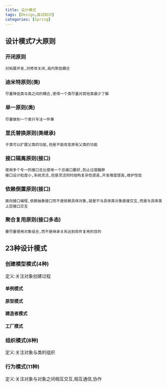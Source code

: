 ```yaml
---
title: 设计模式
tags: [Design,面试知识]
categories: [Spring]
---
```


## 设计模式7大原则
### 开闭原则
    对拓展开发,对修改关闭,高内聚低耦合

### 迪米特原则(类)
    尽量降低类与类之间的耦合,使得一个类尽量对其他类最少了解

### 单一原则(类)
    尽量做到一个类只专注一件事

### 里氏替换原则(类继承)
    子类可以扩展父类的功能,但是不能改变原有父类的功能

### 接口隔离原则(接口)
    使用多个专一的接口总比使用一个总接口要好,防止过度臃肿
    接口设计粒度小,系统灵活,但是灵活同时结构复杂性提高,开发难度提高,维护性低

### 依赖倒置原则(接口)
    面向接口编程,依赖抽象接口而不是依赖具体对象,就是不与具体类对象直接交互,而是与具体类上层接口交互

### 聚合复用原则(接口多态)
    要尽量使用对象组合,而不是继承关系达到软件复用的目的


## 23种设计模式
### 创建模型模式(4种)
定义:关注对象创建过程
#### 单例模式


#### 原型模式


#### 建造者模式


#### 工厂模式




### 组织模式(8种)
定义:关注对象与类的组织




### 行为模式(11种)
定义:关注对象与对象之间相互交互,相互通信,协作



